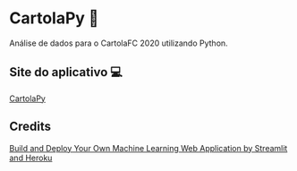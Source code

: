 # CartolaPy :tophat:
Análise de dados para o CartolaFC 2020 utilizando Python. 

## Site do aplicativo :computer:
[CartolaPy](https://cartolapy.herokuapp.com/)

## Credits 
[Build and Deploy Your Own Machine Learning Web Application by Streamlit and Heroku](https://medium.com/analytics-vidhya/build-and-deploy-your-own-machine-learning-web-application-by-streamlit-and-heroku-d306f2d29474)  
